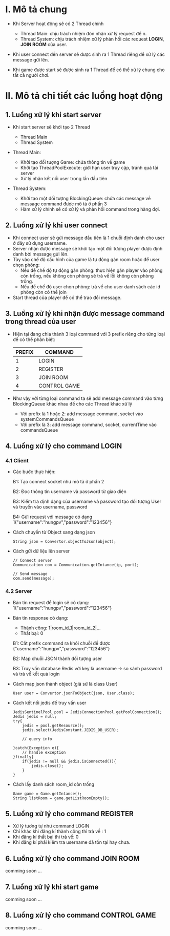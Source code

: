 # I. Mô tả chung 

- Khi Server hoạt động sẽ có 2 Thread chính
    
    + Thread Main: chịu trách nhiệm đón nhận xử lý request đế n.
    + Thread System: chịu trách nhiệm xử lý phản hồi các request <strong>LOGIN</strong>, <strong>JOIN ROOM</strong> của user.

- Khi user connect đến server sẽ được sinh ra 1 Thread riêng để xử lý các message gửi lên.
- Khi game được start sẽ được sinh ra 1 Thread để có thể xử lý chung cho tất cả người chơi.

# II. Mô tả chi tiết các luồng hoạt động

## 1. Luồng xử lý khi start server

- Khi start server sẽ khởi tạo 2 Thread 
    
    + Thread Main
    + Thread System 

- Thread Main:
    
    + Khởi tạo đối tượng Game: chứa thông tin về game 
    + Khởi tạo ThreadPoolExecute: giới hạn user truy cập, tránh quá tải server
    + Xử lý nhận kết nối user trong lần đầu tiên

- Thread System:

    + Khởi tạo một đối tượng BlockingQueue: chứa các message về message command được mô tả ở phần 3 
    + Hàm xử lý chính sẽ có xử lý và phản hồi command trong hàng đợi.

## 2. Luồng xử lý khi user connect 

- Khi connect user sẽ gửi message đầu tiên là 1 chuỗi định danh cho user ở đây sử  dụng username.
- Server nhận được message sẽ khởi tạo một đối tượng player được định danh bởi message gửi lên.
- Tùy vào chế độ cấu hình của game là tự động gán room hoặc để user chọn phòng:
    + Nếu để chế độ tự động gán phòng: thực hiện gán player vào phòng còn trống, nếu không còn phòng sẽ trả về lỗi không còn phòng trống.
    + Nếu để chế độ user chọn phòng: trả về cho user danh sách các id phòng còn có thể join
- Start thread của player để có thể trao đổi message.

## 3. Luồng xử lý khi nhận được message command trong thread của user

- Hiện tại đang chia thành 3 loại command với 3 prefix riêng cho từng loại để có thể phân biệt:
    
    | PREFIX | COMMAND      |
    |--------|--------------|
    |1       | LOGIN        |
    |2       | REGISTER     |
    |3       | JOIN ROOM    |
    |4       | CONTROL GAME |

- Như vậy với từng loại command ta sẽ add message command vào từng BlockingQueue khác nhau để cho các Thread khác xử lý
    
    + Với prefix là 1 hoặc 2: add message command, socket vào systemCommandsQueue
    + Với prefix là 3: add message command, socket, currentTime vào commandsQueue

## 4. Luồng xử lý cho command LOGIN  

### 4.1 Client

- Các bước thực hiện:

    B1: Tạo connect socket như mô tả ở phần 2

    B2: Đọc thông tin username và password từ giao diện 

    B3: Kiểm tra định dạng của username và password tạo đối tượng User và truyền vào username, password

    B4: Gửi request với message có dạng 1{"username":"hungpv","password":"123456"}

- Cách chuyển từ Object sang dạng json 
    ```
    String json = Convertor.objectToJson(object);
    ```
- Cách gửi dữ liệu lên server 
    ```
    // Connect server 
    Communication com = Communication.getIntance(ip, port);

    // Send message 
    com.send(message);
    ```

### 4.2 Server

- Bản tin request để login sẽ có dạng: 1{"username":"hungpv","password":"123456"}
- Bản tin response có dạng:
    + Thành công: 1|room_id_1|room_id_2|...
    + Thất bại:   0

    B1: Cắt prefix command ra khỏi chuỗi để được {"username":"hungpv","password":"123456"}

    B2: Map chuỗi JSON thành đối tượng user 

    B3: Truy vấn database Redis với key là username -> so sánh password và trả về kết quả login

- Cách map json thành object (giả sử là class User)
    ```
    User user = Convertor.jsonToObject(json, User.class);
    ```

- Cách kết nối jedis để truy vấn user 
    ```
    JedisSentinelPool pool = JedisConnectionPool.getPoolConnection();
    Jedis jedis = null;
    try{
        jedis = pool.getResource();
        jedis.select(JedisConstant.JEDIS_DB_USER);
        
        // query info 

    }catch(Exception e){
        // handle exception
    }finally{
        if(jedis != null && jedis.isConnected()){
            jedis.close();
        }
    }
    ```

- Cách lấy danh sách room_id còn trống 
    ```
    Game game = Game.getIntance();
    String listRoom = game.getListRoomEmpty();
    ```

## 5. Luồng xử lý cho command REGISTER 

- Xử lý tương tự như command LOGIN 
- Chỉ khác khi đăng kí thành công thì trả về : 1
- Khi đăng kí thất bại thì trả về: 0
- Khi đăng kí phải kiểm tra username đã tồn tại hay chưa.

## 6. Luồng xử lý cho command JOIN ROOM 

comming soon ...

## 7. Luồng xử lý khi start game 

comming soon ...

## 8. Luồng xử lý cho command CONTROL GAME 

comming soon ...
